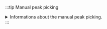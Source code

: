
:::tip Manual peak picking
<details>
    <summary>
    Informations about the manual peak picking.
    </summary>
    <div>


## Peak picking

It is possible to manually pick peaks in a spectrum by holding down the `ALT` key, and then left-clicking on the peaks of interest.

The application will systematically look for the strongest signal close to the wavelength that has been clicked.
The peaks will be stored in a separate tab.

The algorithm automatically classifies the peaks.

![add manualpick](manualpick.gif)

</div>

</details>
:::
